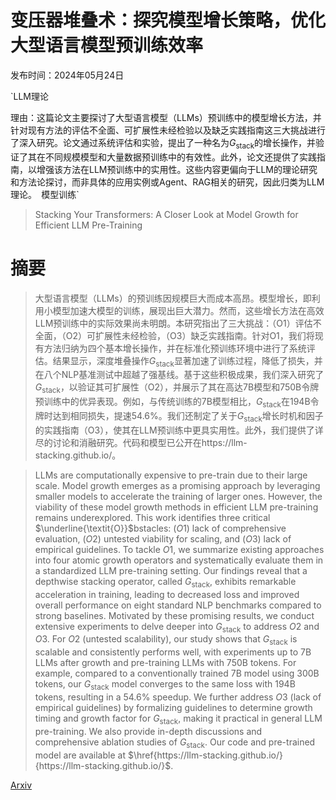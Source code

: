 # 变压器堆叠术：探究模型增长策略，优化大型语言模型预训练效率

发布时间：2024年05月24日

`LLM理论

理由：这篇论文主要探讨了大型语言模型（LLMs）预训练中的模型增长方法，并针对现有方法的评估不全面、可扩展性未经检验以及缺乏实践指南这三大挑战进行了深入研究。论文通过系统评估和实验，提出了一种名为$G_{\text{stack}}$的增长操作，并验证了其在不同规模模型和大量数据预训练中的有效性。此外，论文还提供了实践指南，以增强该方法在LLM预训练中的实用性。这些内容更偏向于LLM的理论研究和方法论探讨，而非具体的应用实例或Agent、RAG相关的研究，因此归类为LLM理论。` `模型训练`

> Stacking Your Transformers: A Closer Look at Model Growth for Efficient LLM Pre-Training

# 摘要

> 大型语言模型（LLMs）的预训练因规模巨大而成本高昂。模型增长，即利用小模型加速大模型的训练，展现出巨大潜力。然而，这些增长方法在高效LLM预训练中的实际效果尚未明朗。本研究指出了三大挑战：（O1）评估不全面，（O2）可扩展性未经检验，（O3）缺乏实践指南。针对O1，我们将现有方法归纳为四个基本增长操作，并在标准化预训练环境中进行了系统评估。结果显示，深度堆叠操作$G_{\text{stack}}$显著加速了训练过程，降低了损失，并在八个NLP基准测试中超越了强基线。基于这些积极成果，我们深入研究了$G_{\text{stack}}$，以验证其可扩展性（O2），并展示了其在高达7B模型和750B令牌预训练中的优异表现。例如，与传统训练的7B模型相比，$G_{\text{stack}}$在194B令牌时达到相同损失，提速54.6%。我们还制定了关于$G_{\text{stack}}$增长时机和因子的实践指南（O3），使其在LLM预训练中更具实用性。此外，我们提供了详尽的讨论和消融研究。代码和模型已公开在https://llm-stacking.github.io/。

> LLMs are computationally expensive to pre-train due to their large scale. Model growth emerges as a promising approach by leveraging smaller models to accelerate the training of larger ones. However, the viability of these model growth methods in efficient LLM pre-training remains underexplored. This work identifies three critical $\underline{\textit{O}}$bstacles: ($\textit{O}$1) lack of comprehensive evaluation, ($\textit{O}$2) untested viability for scaling, and ($\textit{O}$3) lack of empirical guidelines. To tackle $\textit{O}$1, we summarize existing approaches into four atomic growth operators and systematically evaluate them in a standardized LLM pre-training setting. Our findings reveal that a depthwise stacking operator, called $G_{\text{stack}}$, exhibits remarkable acceleration in training, leading to decreased loss and improved overall performance on eight standard NLP benchmarks compared to strong baselines. Motivated by these promising results, we conduct extensive experiments to delve deeper into $G_{\text{stack}}$ to address $\textit{O}$2 and $\textit{O}$3. For $\textit{O}$2 (untested scalability), our study shows that $G_{\text{stack}}$ is scalable and consistently performs well, with experiments up to 7B LLMs after growth and pre-training LLMs with 750B tokens. For example, compared to a conventionally trained 7B model using 300B tokens, our $G_{\text{stack}}$ model converges to the same loss with 194B tokens, resulting in a 54.6\% speedup. We further address $\textit{O}$3 (lack of empirical guidelines) by formalizing guidelines to determine growth timing and growth factor for $G_{\text{stack}}$, making it practical in general LLM pre-training. We also provide in-depth discussions and comprehensive ablation studies of $G_{\text{stack}}$. Our code and pre-trained model are available at $\href{https://llm-stacking.github.io/}{https://llm-stacking.github.io/}$.

[Arxiv](https://arxiv.org/abs/2405.15319)